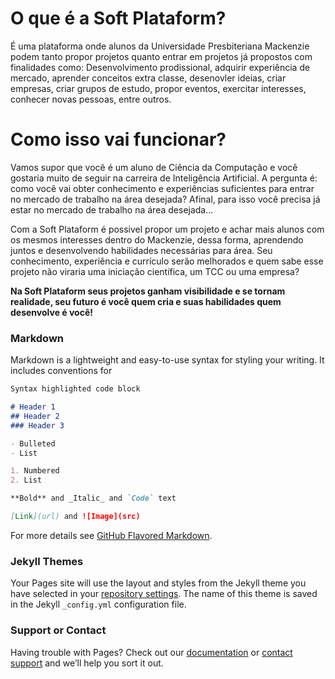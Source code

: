 # O que é a Soft Plataform?

É uma plataforma onde alunos da Universidade Presbiteriana Mackenzie podem tanto propor projetos quanto entrar em projetos já propostos com finalidades como: Desenvolvimento prodissional, adquirir experiência de mercado, aprender conceitos extra classe, desenovler ideias, criar empresas, criar grupos de estudo, propor eventos, exercitar interesses, conhecer novas pessoas, entre outros.

# Como isso vai funcionar?

Vamos supor que você é um aluno de Ciência da Computação e você gostaria muito de seguir na carreira de Inteligência Artificial. A pergunta é: como você vai obter conhecimento e experiências suficientes para entrar no mercado de trabalho na área desejada? Afinal, para isso você precisa já estar no mercado de trabalho na área desejada... 

Com a Soft Plataform é possivel propor um projeto e achar mais alunos com os mesmos interesses dentro do Mackenzie, dessa forma, aprendendo juntos e desenvolvendo habilidades necessárias para área. Seu conhecimento, experiência e currículo serão melhorados e quem sabe esse projeto não viraria uma iniciação científica, um TCC ou uma empresa?

**Na Soft Plataform seus projetos ganham visibilidade e se tornam realidade, seu futuro é você quem cria e suas habilidades quem desenvolve é você!**

### Markdown

Markdown is a lightweight and easy-to-use syntax for styling your writing. It includes conventions for

```markdown
Syntax highlighted code block

# Header 1
## Header 2
### Header 3

- Bulleted
- List

1. Numbered
2. List

**Bold** and _Italic_ and `Code` text

[Link](url) and ![Image](src)
```

For more details see [GitHub Flavored Markdown](https://guides.github.com/features/mastering-markdown/).

### Jekyll Themes

Your Pages site will use the layout and styles from the Jekyll theme you have selected in your [repository settings](https://github.com/EdgSgroi/softplataform.github.io/settings). The name of this theme is saved in the Jekyll `_config.yml` configuration file.

### Support or Contact

Having trouble with Pages? Check out our [documentation](https://help.github.com/categories/github-pages-basics/) or [contact support](https://github.com/contact) and we’ll help you sort it out.

